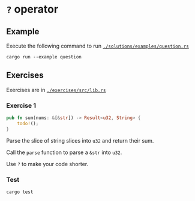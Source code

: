 # `?` operator

## Example

Execute the following command to run [`./solutions/examples/question.rs`](./solutions/examples/question.rs)

```shell
cargo run --example question
```

## Exercises

Exercises are in [`./exercises/src/lib.rs`](./exercises/src/lib.rs)

### Exercise 1

```rust
pub fn sum(nums: &[&str]) -> Result<u32, String> {
    todo!();
}
```

Parse the slice of string slices into `u32` and return their sum.

Call the `parse` function to parse a `&str` into `u32`.

Use `?` to make your code shorter.

### Test

```shell
cargo test
```
